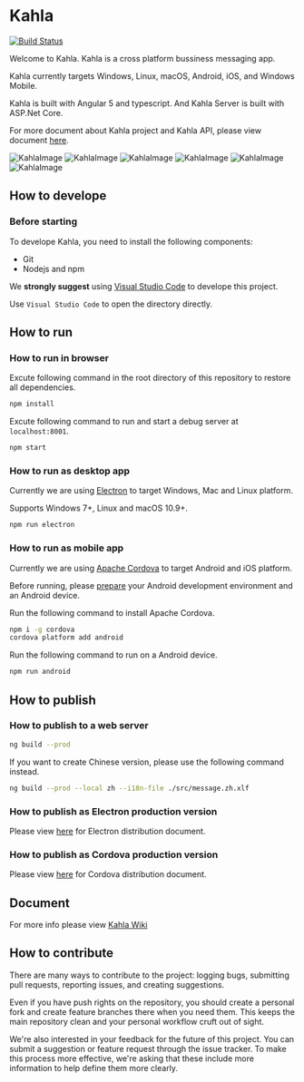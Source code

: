 # Kahla

[![Build Status](https://travis-ci.org/AiursoftWeb/Kahla.App.svg?branch=master)](https://travis-ci.org/AiursoftWeb/Kahla.App)

Welcome to Kahla. Kahla is a cross platform bussiness messaging app.

Kahla currently targets Windows, Linux, macOS, Android, iOS, and Windows Mobile.

Kahla is built with Angular 5 and typescript. And Kahla Server is built with ASP.Net Core.

For more document about Kahla project and Kahla API, please view document [here](https://wiki.aiursoft.com/ReadDoc/Kahla/What%20is%20Kahla.md).

![KahlaImage](https://oss.aiursoft.com/MyPersonalFiles/2018-04-07_11.50.14.png?w=360&h=640)
![KahlaImage](https://oss.aiursoft.com/MyPersonalFiles/2018-04-07_11.50.17.png?w=360&h=640)
![KahlaImage](https://oss.aiursoft.com/MyPersonalFiles/2018-04-07_11.50.34.png?w=360&h=640)
![KahlaImage](https://oss.aiursoft.com/MyPersonalFiles/2018-04-07_11.51.20.png?w=360&h=640)
![KahlaImage](https://oss.aiursoft.com/MyPersonalFiles/2018-04-07_11.51.27.png?w=360&h=640)
![KahlaImage](https://oss.aiursoft.com/MyPersonalFiles/2018-04-07_11.51.36.png?w=360&h=640)

## How to develope

### Before starting

To develope Kahla, you need to install the following components:

* Git
* Nodejs and npm

We **strongly suggest** using [Visual Studio Code](https://code.visualstudio.com/) to develope this project.

Use `Visual Studio Code` to open the directory directly.

## How to run

### How to run in browser

Excute following command in the root directory of this repository to restore all dependencies.

```bash
npm install
```

Excute following command to run and start a debug server at `localhost:8001`.

```bash
npm start
```

### How to run as desktop app

Currently we are using [Electron](https://electron.atom.io/) to target Windows, Mac and Linux platform.

Supports Windows 7+, Linux and macOS 10.9+.

```bash
npm run electron
```

### How to run as mobile app

Currently we are using [Apache Cordova](https://cordova.apache.org/) to target Android and iOS platform.

Before running, please [prepare](https://cordova.apache.org/docs/en/latest/guide/platforms/android/index.html) your Android development environment and an Android device.

Run the following command to install Apache Cordova.

```bash
npm i -g cordova
cordova platform add android
```

Run the following command to run on a Android device.

```bash
npm run android
```

## How to publish

### How to publish to a web server

```bash
ng build --prod
```

If you want to create Chinese version, please use the following command instead.

```bash
ng build --prod --local zh --i18n-file ./src/message.zh.xlf
```

### How to publish as Electron production version

Please view [here](https://electron.atom.io/docs/tutorial/application-distribution/) for Electron distribution document.

### How to publish as Cordova production version

Please view [here](https://cordova.apache.org/docs/en/latest/guide/platforms/android/index.html) for Cordova distribution document.

## Document

For more info please view [Kahla Wiki](https://wiki.aiursoft.com/ReadDoc/Kahla/What%20is%20Kahla.md)

## How to contribute

There are many ways to contribute to the project: logging bugs, submitting pull requests, reporting issues, and creating suggestions.

Even if you have push rights on the repository, you should create a personal fork and create feature branches there when you need them. This keeps the main repository clean and your personal workflow cruft out of sight.

We're also interested in your feedback for the future of this project. You can submit a suggestion or feature request through the issue tracker. To make this process more effective, we're asking that these include more information to help define them more clearly.